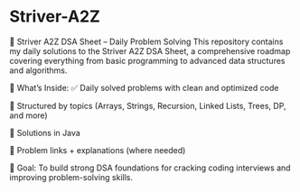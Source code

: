 # Striver-A2Z

🧠 Striver A2Z DSA Sheet – Daily Problem Solving
This repository contains my daily solutions to the Striver A2Z DSA Sheet, a comprehensive roadmap covering everything from basic programming to advanced data structures and algorithms.

🚀 What’s Inside:
✅ Daily solved problems with clean and optimized code

📂 Structured by topics (Arrays, Strings, Recursion, Linked Lists, Trees, DP, and more)

🧩 Solutions in Java

📝 Problem links + explanations (where needed)

📌 Goal:
To build strong DSA foundations for cracking coding interviews and improving problem-solving skills.
